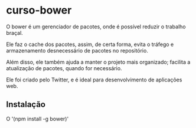 # curso-bower

O bower é um gerenciador de pacotes, onde é possível reduzir o trabalho braçal.

Ele faz o cache dos pacotes, assim, de certa forma, evita o tráfego e armazenamento desnecessário de pacotes no repositório.

Além disso, ele também ajuda a manter o projeto mais organizado; facilita a atualização de pacotes, quando for necessário.

Ele foi criado pelo Twitter, e é ideal para desenvolvimento de aplicações web.

## Instalação

O '(npm install -g bower)'